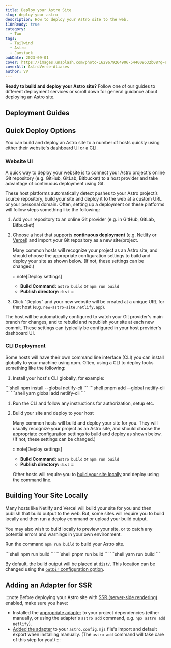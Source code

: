 ```yaml
---
title: Deploy your Astro Site
slug: deploy-your-astro
description: How to deploy your Astro site to the web.
i18nReady: true
category:
  - Two
tags:
  - Tailwind
  - Astro
  - Jamstack
pubDate: 2023-09-01
cover: https://images.unsplash.com/photo-1629679264906-544009632b08?q=80&w=1960&h=1102&auto=format&fit=crop&ixlib=rb-4.0.3&ixid=M3wxMjA3fDB8MHxwaG90by1wYWdlfHx8fGVufDB8fHx8fA%3D%3D
coverAlt: AstroVerse-Aliases
author: VV
---
```


**Ready to build and deploy your Astro site?** Follow one of our guides to different deployment services or scroll down for general guidance about deploying an Astro site.

## Deployment Guides

<DeployGuidesNav />

## Quick Deploy Options

You can build and deploy an Astro site to a number of hosts quickly using either their website's dashboard UI or a CLI.

### Website UI

A quick way to deploy your website is to connect your Astro project's online Git repository (e.g. GitHub, GitLab, Bitbucket) to a host provider and take advantage of continuous deployment using Git.

These host platforms automatically detect pushes to your Astro project’s source repository, build your site and deploy it to the web at a custom URL or your personal domain. Often, setting up a deployment on these platforms will follow steps something like the following:

1. Add your repository to an online Git provider (e.g. in GitHub, GitLab, Bitbucket)

1. Choose a host that supports **continuous deployment** (e.g. [Netlify](/en/guides/deploy/netlify/) or [Vercel](/en/guides/deploy/vercel/)) and import your Git repository as a new site/project.

   Many common hosts will recognize your project as an Astro site, and should choose the appropriate configuration settings to build and deploy your site as shown below. (If not, these settings can be changed.)

   :::note[Deploy settings]

   - **Build Command:** `astro build` or `npm run build`
   - **Publish directory:** `dist`
     :::

1. Click "Deploy" and your new website will be created at a unique URL for that host (e.g. `new-astro-site.netlify.app`).

The host will be automatically configured to watch your Git provider's main branch for changes, and to rebuild and republish your site at each new commit. These settings can typically be configured in your host provider's dashboard UI.

### CLI Deployment

Some hosts will have their own command line interface (CLI) you can install globally to your machine using npm. Often, using a CLI to deploy looks something like the following:

1. Install your host's CLI globally, for example:

<PackageManagerTabs>
    <Fragment slot="npm">
    ```shell
    npm install --global netlify-cli
    ```
    </Fragment>
    <Fragment slot="pnpm">
    ```shell
    pnpm add --global netlify-cli
    ```
    </Fragment>
    <Fragment slot="yarn">
    ```shell
    yarn global add netlify-cli
    ```
    </Fragment>
</PackageManagerTabs>

1. Run the CLI and follow any instructions for authorization, setup etc.

1. Build your site and deploy to your host

   Many common hosts will build and deploy your site for you. They will usually recognize your project as an Astro site, and should choose the appropriate configuration settings to build and deploy as shown below. (If not, these settings can be changed.)

   :::note[Deploy settings]

   - **Build Command:** `astro build` or `npm run build`
   - **Publish directory:** `dist`
     :::

   Other hosts will require you to [build your site locally](#building-your-site-locally) and deploy using the command line.

## Building Your Site Locally

Many hosts like Netlify and Vercel will build your site for you and then publish that build output to the web. But, some sites will require you to build locally and then run a deploy command or upload your build output.

You may also wish to build locally to preview your site, or to catch any potential errors and warnings in your own environment.

Run the command `npm run build` to build your Astro site.

<PackageManagerTabs>
      <Fragment slot="npm">
      ```shell
      npm run build
      ```
      </Fragment>
      <Fragment slot="pnpm">
      ```shell
      pnpm run build
      ```
      </Fragment>
      <Fragment slot="yarn">
      ```shell
      yarn run build
      ```
      </Fragment>
  </PackageManagerTabs>

By default, the build output will be placed at `dist/`. This location can be changed using the [`outDir` configuration option](/en/reference/configuration-reference/#outdir).

## Adding an Adapter for SSR

:::note
Before deploying your Astro site with [SSR (server-side rendering)](/en/guides/server-side-rendering/) enabled, make sure you have:

- Installed the [appropriate adapter](/en/guides/server-side-rendering/) to your project dependencies (either manually, or using the adapter's `astro add` command, e.g. `npx astro add netlify`).
- [Added the adapter](/en/reference/configuration-reference/#integrations) to your `astro.config.mjs` file's import and default export when installing manually. (The `astro add` command will take care of this step for you!)
  :::
